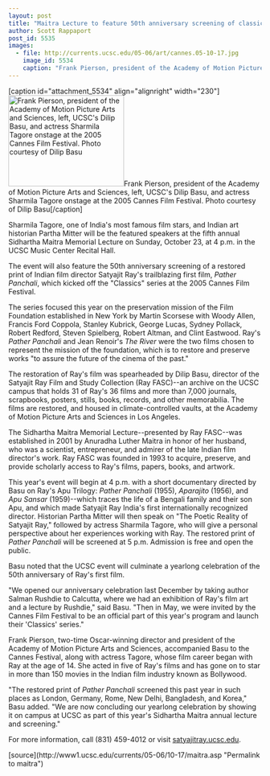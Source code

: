 ```yaml
---
layout: post
title: "Maitra Lecture to feature 50th anniversary screening of classic film honored at Cannes Festival"
author: Scott Rappaport 
post_id: 5535
images:
  - file: http://currents.ucsc.edu/05-06/art/cannes.05-10-17.jpg
    image_id: 5534
    caption: "Frank Pierson, president of the Academy of Motion Picture Arts and Sciences, left, UCSC's Dilip Basu, and actress Sharmila Tagore onstage at the 2005 Cannes Film Festival. Photo courtesy of Dilip Basu"
---
```


[caption id="attachment_5534" align="alignright" width="230"]<a href="http://localhost/mysite/wp-content/uploads/2005/10/cannes.05-10-17.jpg"><img class="size-full wp-image-5534" src="http://localhost/mysite/wp-content/uploads/2005/10/cannes.05-10-17.jpg" alt="Frank Pierson, president of the Academy of Motion Picture Arts and Sciences, left, UCSC's Dilip Basu, and actress Sharmila Tagore onstage at the 2005 Cannes Film Festival. Photo courtesy of Dilip Basu" width="230" height="181" /></a>Frank Pierson, president of the Academy of Motion Picture Arts and Sciences, left, UCSC's Dilip Basu, and actress Sharmila Tagore onstage at the 2005 Cannes Film Festival. Photo courtesy of Dilip Basu[/caption]
<a name="content" id="content"></a>
<p>
  Sharmila Tagore, one of India's most famous film stars, and Indian art historian Partha Mitter will be the featured speakers at the fifth annual Sidhartha Maitra Memorial Lecture on Sunday, October 23, at 4 p.m. in the UCSC Music Center Recital Hall.
</p>
<p>
  The event will also feature the 50th anniversary screening of a restored print of Indian film director Satyajit Ray's trailblazing first film, <i>Pather Panchali</i>, which kicked off the "Classics" series at the 2005 Cannes Film Festival.
</p>
<p>
  The series focused this year on the preservation mission of the Film Foundation established in New York by Martin Scorsese with Woody Allen, Francis Ford Coppola, Stanley Kubrick, George Lucas, Sydney Pollack, Robert Redford, Steven Spielberg, Robert Altman, and Clint Eastwood. Ray's <i>Pather Panchali</i> and Jean Renoir's <i>The River</i> were the two films chosen to represent the mission of the foundation, which is to restore and preserve works "to assure the future of the cinema of the past."
</p>
<p>
  The restoration of Ray's film was spearheaded by Dilip Basu, director of the Satyajit Ray Film and Study Collection (Ray FASC)--an archive on the UCSC campus that holds 31 of Ray's 36 films and more than 7,000 journals, scrapbooks, posters, stills, books, records, and other memorabilia. The films are restored, and housed in climate-controlled vaults, at the Academy of Motion Picture Arts and Sciences in Los Angeles.
</p>
<p>
  The Sidhartha Maitra Memorial Lecture--presented by Ray FASC--was established in 2001 by Anuradha Luther Maitra in honor of her husband, who was a scientist, entrepreneur, and admirer of the late Indian film director's work. Ray FASC was founded in 1993 to acquire, preserve, and provide scholarly access to Ray's films, papers, books, and artwork.
</p>
<p>
  This year's event will begin at 4 p.m. with a short documentary directed by Basu on Ray's Apu Trilogy: <i>Pather Panchali</i> (1955), <i>Aparajito</i> (1956), and <i>Apu Sansar</i> (1959)--which traces the life of a Bengali family and their son Apu, and which made Satyajit Ray India's first internationally recognized director. Historian Partha Mitter will then speak on "The Poetic Reality of Satyajit Ray," followed by actress Sharmila Tagore, who will give a personal perspective about her experiences working with Ray. The restored print of <i>Pather Panchali</i> will be screened at 5 p.m. Admission is free and open the public.
</p>
<p>
  Basu noted that the UCSC event will culminate a yearlong celebration of the 50th anniversary of Ray's first film.
</p>
<p>
  "We opened our anniversary celebration last December by taking author Salman Rushdie to Calcutta, where we had an exhibition of Ray's film art and a lecture by Rushdie," said Basu. "Then in May, we were invited by the Cannes Film Festival to be an official part of this year's program and launch their 'Classics' series."
</p>
<p>
  Frank Pierson, two-time Oscar-winning director and president of the Academy of Motion Picture Arts and Sciences, accompanied Basu to the Cannes Festival, along with actress Tagore, whose film career began with Ray at the age of 14. She acted in five of Ray's films and has gone on to star in more than 150 movies in the Indian film industry known as Bollywood.
</p>
<p>
  "The restored print of <i>Pather Panchali</i> screened this past year in such places as London, Germany, Rome, New Delhi, Bangladesh, and Korea," Basu added. "We are now concluding our yearlong celebration by showing it on campus at UCSC as part of this year's Sidhartha Maitra annual lecture and screening."
</p>
<p>
  For more information, call (831) 459-4012 or visit <a href="http://satyajitray.ucsc.edu">satyajitray.ucsc.edu</a>.
</p>
<form>
  <input name="t1" size="-1" type="hidden">
</form>




</p>
[source](http://www1.ucsc.edu/currents/05-06/10-17/maitra.asp "Permalink to maitra")
